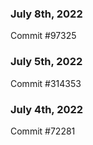 ### July 8th, 2022

Commit #97325

### July 5th, 2022

Commit #314353


### July 4th, 2022

Commit #72281

